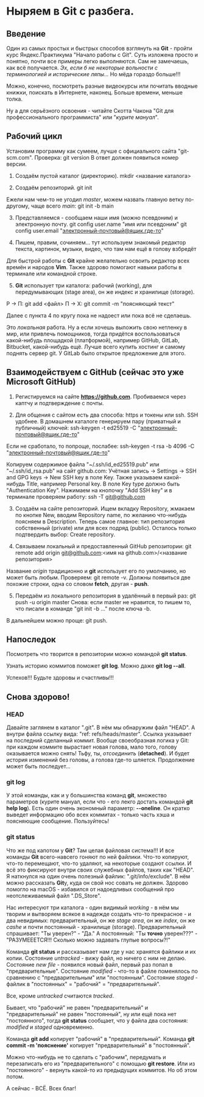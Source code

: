 # Ныряем в Git с разбега.


## Введение


Один из самых простых и быстрых способов взглянуть  на **Git** - пройти курс Яндекс.Практикума "Начало работы с Git". Суть изложена просто и понятно, почти все примеры легко выполняются. Сам не замечаешь, как всё получается. _Эх, если б не некоторые вольности с терминологией и исторические ляпы..._ Но мёда гораздо больше!!!

Можно, конечно, посмотреть разные видеокурсы или почитать вводные книжки, поискать в Интернете, наконец. Больше времени, меньше толка.

Ну а для серьёзного освоения - читайте Скотта Чакона "Git для профессионального программиста" или "*курите мануал*".


## Рабочий цикл

Установим программу как сумеем, лучше с официального сайта "git-scm.com".
Проверка: git version
В ответ должен появиться номер версии.

1. Создаём пустой каталог (директорию).
mkdir <название каталога>

2. Создаём репозиторий.
git init

Ежели нам чем-то не угодил *master*, можем назвать главную ветку по-другому, чаще всего *main*:
git init -b main

3. Представляемся - сообщаем наши имя (можно псевдоним) и электронную почту.
git config user.name "имя или псевдоним"
git config user.email "электронный-почтовый@ящик.где-то"

4. Пишем, правим, сочиняем...
тут используем знакомый редактор текста, картинок, музыки, видео, что там нам ещё в голову взбредёт

Для быстрой работы с **Git** крайне желательно освоить редактор всех времён и народов **Vim**. Также здорово помогают навыки работы в терминале или командной строке.

5. **Git** использует три каталога: рабочий (working), для передумывающих (stage area), он же индекс и хранилище (storage).

Р -> П: git add <файл>
П -> Х: git commit -m "поясняющий текст"

Далее с пункта 4 по кругу пока не надоест или пока всё не сделаешь.

Это *локальная* работа. Ну а если хочешь выложить свою нетленку в мир, или привлечь помощников, тогда придётся воспользоваться какой-нибудь площадкой (платформой), например GitHub, GitLab, Bitbucket, какой-нибудь ещё. Лучше всего купить хостинг и самому поднять сервер git. У GitLab было открытое предложение для этого.


## Взаимодействуем с GitHub (сейчас это уже Microsoft GitHub)

1. Регистируемся на сайте **https://github.com**. Пробиваемся через каптчу и подтверждение с почты.

2. Для общения с сайтом есть два способа: https и токены или ssh. SSH удобнее. В домашнем каталоге генерируем пару (приватный и публичный) ключей:
ssh-keygen -t ed25519 -C "электронный-почтовый@ящик.где-то"

Если не сработало, то попроще, послабее:
ssh-keygen -t rsa -b 4096 -C "электронный-почтовый@ящик.где-то"

Копируем содержимое файла "~/.ssh/id_ed25519.pub" или "~/.ssh/id_rsa.pub" на сайт github.com: Учётная запись -> Settings -> SSH and GPG keys -> New SSH key в поле Key. Также указываем какой-нибудь Title, например Personal key. В поле Key type должно быть "Authentication Key". Нажимаем на кнопочку "Add SSH key" и в терминале проверяем работу:
ssh -T git@github.com

3. Создаём на сайте репозиторий. Ищем вкладку Repository, жмакаем по кнопке New,
вводим Repository name, по желанию что-нибудь поясняем в Description. Теперь самое главное: тип репозитория собственный (private) или для всех подряд (public).  Осталось только подтвердить выбор: Create repository.

4. Связываем локальный и предоставленный GitHub репозитории:
git remote add origin git@github.com:<имя на github.com>/<название репозитория>

Название *origin* традиционно и **git** использует его по умолчанию, но может быть любым.
Проверяем: git remote -v. Должны появиться две похожие строки, одна со словом **fetch**, другая - **push**.

5. Передаём из локального репозитория в удалённый в первый раз:
git push -u origin master
Снова: если master не нравится, то пишем то, что писали в команде "git init -b ..." после ключа -b.

В дальнейшем можно проще: git push.

## Напоследок

Посмотреть что творится в репозитории можно командой **git status**.

Узнать историю коммитов поможет **git log**. Можно даже **git log --all**.

Успехов!!! Будьте здоровы и счастливы!!!

## Снова здорово!

### HEAD

Давайте заглянем в каталог ".git". В нём мы обнаружим файл "HEAD". А внутри файла ссылку вида: "ref: refs/heads/master". Ссылка указывает на последний сделанный коммит. Вообще своеобразная логика у Git: при каждом коммите вырастает новая голова, мало того, голову оказывается можно снять! Тьфу, ты, *отсоединить* (**detached**). И будет история изменений без головы, а голова где-то шляется. Продолжение может быть последует...

### git log

У этой команды, как и у большинства команд **git**, множество параметров (курите мануал, если что - его лекго достать командой **git help log**). Есть один очень экономный параметр: **--oneline**. Он кратко выведет информацию обо всех коммитах - только часть хэша и поясняющие сообщение. Пользуйтесь!

### git status

Что же под капотом у **Git**? Там целая файловая система!!! И все команды **Git** всего-навсего гоняют по ней файлики. Что-то копируют, что-то перемещают, что-то удаляют, на некоторые создают ссылки. И всё это фиксируют внутри своих служебных файлов, таких как "HEAD". Я наткнулся на один очень полезный файлик: ".git/info/exclude". В нём можно рассказать **Git**у, куда он свой нос совать не должен. Здорово помогло на macOS - избавился от надоедливых сообщений про неотслеживаемый файл ".DS_Store".

Нас интересуют три каталога - один видимый *working* - в нём мы творим и вытворяем всякое в надежде создать что-то прекрасное - и два невидимых: предварительный, он же *stage area*, он же *index*, он же *cashe* и почти постоянный - хранилище (storage). Предварительный спрашивает: "Ты уверен?" - "Да." А постоянный: "Ты **точно** уверен???" - "РАЗУМЕЕЕТСЯ!!! Сколько можно задавать глупые вопросы?!"

Команда **git status** и рассказывает нам где у нас хранятся файлики и их копии.
Состояние *untracked* - вижу файл, но ничего с ним не делаю.
Состояние *new file* - появился новый файл, первый раз попал в "предварительные".
Состояние *modified* - что-то в файле поменялось по сравнению с "предварительным" или "постоянным".
Состояние *staged* - файлик в "постоянных" = "рабочий" = "предварительный".

Все, кроме *untracked* считаются *tracked*.

Бывает, что "рабочий" не равен "предварительный" и "предварительный" не равен "постоянный", ну или ещё пока нет "постоянного", тогда **git status** сообщает, что у файла два состояния: *modified* и *staged* одновременно.

Команда **git add** копирует "рабочий" в "предварительный".
Команда **git commit -m 'пояснение'** копирует "предварительный" в "постоянный".

Можно что-нибудь не то сделать с "рабочим", передумать и перезаписать его из "предварительного" с помощью **git restore**. Или из "постоянного" - вернуть какой-то из предыдущих коммитов. Но об этом потом.

А сейчас - ВСЁ.
Всех благ!
